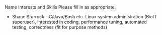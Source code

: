 Name Interests and Skills 
Please fill in as appropriate.

* Shane Sturrock - C/Java/Bash etc. Linux system administration (BioIT superuser), interested in coding, performance tuning, automated testing, correctness (fit for purpose methods)

